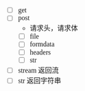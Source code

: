 <font face="Simsun" size=3>

- [ ] get
- [ ] post
  - 请求头，请求体
  - [ ] file
  - [ ] formdata
  - [ ] headers
  - [ ] str
- [ ] stream 返回流
- [ ] str 返回字符串

</font>